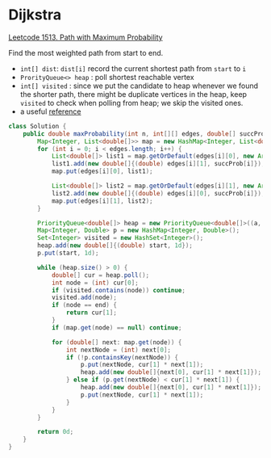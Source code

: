 # Dijkstra

[Leetcode 1513. Path with Maximum Probability](https://leetcode.com/problems/path-with-maximum-probability/)

Find the most weighted path from start to end.

- `int[] dist`: `dist[i]` record the current shortest path from `start` to `i`
- `ProrityQueue<> heap` : poll shortest reachable vertex
- `int[] visited` : since we put the candidate to heap whenever we found the shorter path, there might be duplicate vertices in the heap, keep `visited` to check when polling from heap; we skip the visited ones.
- a useful [reference](https://algs4.cs.princeton.edu/44sp/) 

```java
class Solution {
    public double maxProbability(int n, int[][] edges, double[] succProb, int start, int end) {
        Map<Integer, List<double[]>> map = new HashMap<Integer, List<double[]>>();
        for (int i = 0; i < edges.length; i++) {
            List<double[]> list1 = map.getOrDefault(edges[i][0], new ArrayList<double[]>());
            list1.add(new double[]{(double) edges[i][1], succProb[i]});
            map.put(edges[i][0], list1);

            List<double[]> list2 = map.getOrDefault(edges[i][1], new ArrayList<double[]>());
            list2.add(new double[]{(double) edges[i][0], succProb[i]});
            map.put(edges[i][1], list2);
        }

        PriorityQueue<double[]> heap = new PriorityQueue<double[]>((a, b) -> Double.compare(b[1], a[1]));
        Map<Integer, Double> p = new HashMap<Integer, Double>();
        Set<Integer> visited = new HashSet<Integer>();
        heap.add(new double[]{(double) start, 1d});
        p.put(start, 1d);

        while (heap.size() > 0) {
            double[] cur = heap.poll();
            int node = (int) cur[0];
            if (visited.contains(node)) continue;
            visited.add(node);
            if (node == end) {
                return cur[1];
            }
            if (map.get(node) == null) continue;

            for (double[] next: map.get(node)) {
                int nextNode = (int) next[0];
                if (!p.containsKey(nextNode)) {
                    p.put(nextNode, cur[1] * next[1]);
                    heap.add(new double[]{next[0], cur[1] * next[1]});
                } else if (p.get(nextNode) < cur[1] * next[1]) {
                    heap.add(new double[]{next[0], cur[1] * next[1]});
                    p.put(nextNode, cur[1] * next[1]);
                }
            }
        }

        return 0d;
    }
}
```

